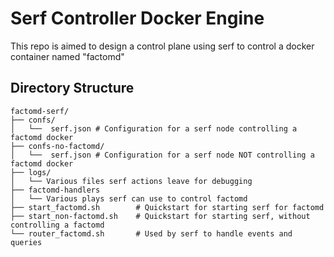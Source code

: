 # Serf Controller Docker Engine

This repo is aimed to design a control plane using serf to control a docker container named "factomd"

## Directory Structure

```
factomd-serf/
├── confs/
│   └──  serf.json # Configuration for a serf node controlling a factomd docker
├── confs-no-factomd/
│   └──  serf.json # Configuration for a serf node NOT controlling a factomd docker
├── logs/
│   └── Various files serf actions leave for debugging
├── factomd-handlers
│   └── Various plays serf can use to control factomd
├── start_factomd.sh 		# Quickstart for starting serf for factomd
├── start_non-factomd.sh 	# Quickstart for starting serf, without controlling a factomd
└── router_factomd.sh 		# Used by serf to handle events and queries
```